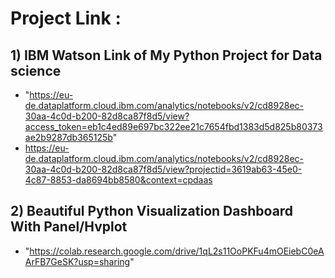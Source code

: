 # Project Link :

## 1) IBM Watson Link of My Python Project for Data science 
- "https://eu-de.dataplatform.cloud.ibm.com/analytics/notebooks/v2/cd8928ec-30aa-4c0d-b200-82d8ca87f8d5/view?access_token=eb1c4ed89e697bc322ee21c7654fbd1383d5d825b80373ae2b9287db365125b"
- https://eu-de.dataplatform.cloud.ibm.com/analytics/notebooks/v2/cd8928ec-30aa-4c0d-b200-82d8ca87f8d5/view?projectid=3619ab63-45e0-4c87-8853-da8694bb8580&context=cpdaas



## 2) Beautiful Python Visualization Dashboard With Panel/Hvplot 
- "https://colab.research.google.com/drive/1qL2s11OoPKFu4mOEiebC0eAArFB7GeSK?usp=sharing"
